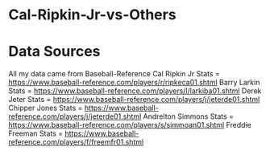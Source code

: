 # Cal-Ripkin-Jr-vs-Others

#  Data Sources
All my data came from Baseball-Reference
Cal Ripkin Jr Stats = https://www.baseball-reference.com/players/r/ripkeca01.shtml
Barry Larkin Stats = https://www.baseball-reference.com/players/l/larkiba01.shtml
Derek Jeter Stats = https://www.baseball-reference.com/players/j/jeterde01.shtml
Chipper Jones Stats = https://www.baseball-reference.com/players/j/jeterde01.shtml
Andrelton Simmons Stats = https://www.baseball-reference.com/players/s/simmoan01.shtml
Freddie Freeman Stats = https://www.baseball-reference.com/players/f/freemfr01.shtml
